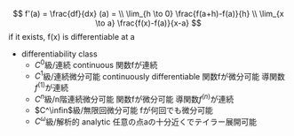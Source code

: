 $$ f'(a) = \frac{df}{dx} (a) = \\ \lim_{h \to 0} \frac{f(a+h)-f(a)}{h} \\ \lim_{x \to a} \frac{f(x)-f(a)}{x-a} $$
if it exists, f(x) is differentiable at a
- differentiability class
    - $C^0$級/連続 continuous
        関数fが連続
    - $C^1$級/連続微分可能 continuously differentiable
        関数fが微分可能
        導関数$f^{(1)}$が連続
    - $C^n$級/n階連続微分可能
        関数fが微分可能
        導関数$f^{(n)}$が連続
    - $C^\infin$級/無限回微分可能
        fが何回でも微分可能
    - $C^\omega$級/解析的 analytic
        任意の点aの十分近くでテイラー展開可能